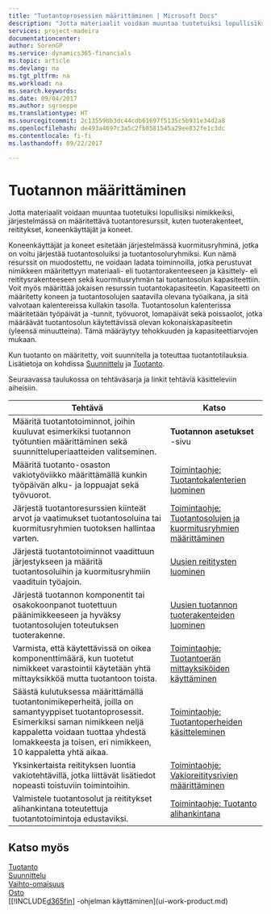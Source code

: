 ```yaml
---
title: "Tuotantoprosessien määrittäminen | Microsoft Docs"
description: "Jotta materiaalit voidaan muuntaa tuotetuiksi lopullisiksi nimikkeiksi, järjestelmässä on määritettävä tuotantoresurssit, kuten tuoterakenteet, reititykset, koneenkäyttäjät ja koneet."
services: project-madeira
documentationcenter: 
author: SorenGP
ms.service: dynamics365-financials
ms.topic: article
ms.devlang: na
ms.tgt_pltfrm: na
ms.workload: na
ms.search.keywords: 
ms.date: 09/04/2017
ms.author: sgroespe
ms.translationtype: HT
ms.sourcegitcommit: 2c13559bb3dc44cdb61697f5135c5b931e34d2a8
ms.openlocfilehash: de493a4697c3a5c2fb8581545a29ee832fe1c3dc
ms.contentlocale: fi-fi
ms.lasthandoff: 09/22/2017

---
```

# <a name="setting-up-manufacturing"></a>Tuotannon määrittäminen
Jotta materiaalit voidaan muuntaa tuotetuiksi lopullisiksi nimikkeiksi, järjestelmässä on määritettävä tuotantoresurssit, kuten tuoterakenteet, reititykset, koneenkäyttäjät ja koneet.

Koneenkäyttäjät ja koneet esitetään järjestelmässä kuormitusryhminä, jotka on voitu järjestää tuotantosoluiksi ja tuotantosoluryhmiksi. Kun nämä resurssit on muodostettu, ne voidaan ladata toiminnoilla, jotka perustuvat nimikkeen määritettyyn materiaali- eli tuotantorakenteeseen ja käsittely- eli reititysrakenteeseen sekä kuormitusryhmän tai tuotantosolun kapasiteettiin. Voit myös määrittää jokaisen resurssin tuotantokapasiteetin. Kapasiteetti on määritetty koneen ja tuotantosolujen saatavilla olevana työaikana, ja sitä valvotaan kalentereissa kullakin tasolla. Tuotantosolun kalenterissa määritetään työpäivät ja -tunnit, työvuorot, lomapäivät sekä poissaolot, jotka määräävät tuotantosolun käytettävissä olevan kokonaiskapasiteetin (yleensä minuutteina). Tämä määräytyy tehokkuuden ja kapasiteettiarvojen mukaan.  

Kun tuotanto on määritetty, voit suunnitella ja toteuttaa tuotantotilauksia. Lisätietoja on kohdissa [Suunnittelu](production-planning.md) ja [Tuotanto](production-manage-manufacturing.md).  

 Seuraavassa taulukossa on tehtäväsarja ja linkit tehtäviä käsitteleviin aiheisiin.   

|**Tehtävä**|**Katso**|  
|------------|-------------|  
|Määritä tuotantotoiminnot, joihin kuuluvat esimerkiksi tuotannon työtuntien määrittäminen sekä suunnitteluperiaatteiden valitseminen.|**Tuotannon asetukset** -sivu|  
|Määritä tuotanto-osaston vakiotyöviikko määrittämällä kunkin työpäivän alku- ja loppuajat sekä työvuorot.|[Toimintaohje: Tuotantokalenterien luominen](production-how-to-create-work-center-calendars.md)|  
|Järjestä tuotantoresurssien kiinteät arvot ja vaatimukset tuotantosoluina tai kuormitusryhmien tuotoksen hallintaa varten.|[Toimintaohje: Tuotantosolujen ja kuormitusryhmien määrittäminen](production-how-to-set-up-work-and-machine-centers.md)|
|Järjestä tuotantotoiminnot vaadittuun järjestykseen ja määritä tuotantosoluihin ja kuormitusryhmiin vaadituin työajoin.|[Uusien reititysten luominen](production-how-to-create-routings.md)|
|Järjestä tuotannon komponentit tai osakokoonpanot tuotettuun päänimikkeeseen ja hyväksy tuotantosolujen toteutuksen tuoterakenne.|[Uusien tuotannon tuoterakenteiden luominen](production-how-to-create-production-boms.md)|
|Varmista, että käytettävissä on oikea komponenttimäärä, kun tuotetut nimikkeet varastointii käytetään yhtä mittayksikköä mutta tuotantoon toista.|[Toimintaohje: Tuotantoerän mittayksiköiden käyttäminen](production-how-to-use-the-manufacturing-batch-unit-of-measure.md)|  
|Säästä kulutuksessa määrittämällä tuotantonimikeperheitä, joilla on samantyyppiset tuotantoprosessit. Esimerkiksi saman nimikkeen neljä kappaletta voidaan tuottaa yhdestä lomakkeesta ja toisen, eri nimikkeen, 10 kappaletta yhtä aikaa.|[Toimintaohje: Tuotantoperheiden käsitteleminen](production-how-work-family.md)|
|Yksinkertaista reitityksen luontia vakiotehtävillä, jotka liittävät lisätiedot nopeasti toistuviin toimintoihin.|[Toimintaohje: Vakioreititysrivien määrittäminen](production-how-set-up-standard-routing-lines.md)|  
|Valmistele tuotantosolut ja reititykset alihankintana toteutettuja tuotantotoimintoja edustaviksi.|[Toimintaohje: Tuotanto alihankintana](production-how-to-subcontract-manufacturing.md)|  

## <a name="see-also"></a>Katso myös
[Tuotanto](production-manage-manufacturing.md)    
[Suunnittelu](production-planning.md)   
[Vaihto-omaisuus](inventory-manage-inventory.md)  
[Osto](purchasing-manage-purchasing.md)  
[[!INCLUDE[d365fin](includes/d365fin_md.md)] -ohjelman käyttäminen](ui-work-product.md)

